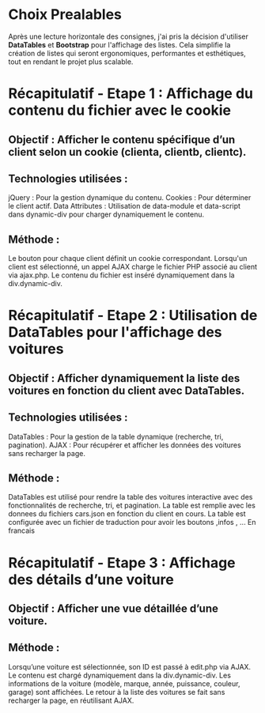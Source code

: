 # Choix Prealables

Après une lecture horizontale des consignes, j'ai pris la décision d'utiliser **DataTables** et **Bootstrap** pour l'affichage des listes. Cela simplifie la création de listes qui seront ergonomiques, performantes et esthétiques, tout en rendant le projet plus scalable.

# Récapitulatif - Etape 1 : Affichage du contenu du fichier avec le cookie
## Objectif : Afficher le contenu spécifique d’un client selon un cookie (clienta, clientb, clientc).

## Technologies utilisées :
jQuery : Pour la gestion dynamique du contenu.
Cookies : Pour déterminer le client actif.
Data Attributes : Utilisation de data-module et data-script dans dynamic-div pour charger dynamiquement le contenu.

## Méthode :
Le bouton pour chaque client définit un cookie correspondant.
Lorsqu'un client est sélectionné, un appel AJAX charge le fichier PHP associé au client via ajax.php.
Le contenu du fichier est inséré dynamiquement dans la div.dynamic-div.


# Récapitulatif - Etape 2 : Utilisation de DataTables pour l'affichage des voitures
## Objectif : Afficher dynamiquement la liste des voitures en fonction du client avec DataTables.

## Technologies utilisées :
DataTables : Pour la gestion de la table dynamique (recherche, tri, pagination).
AJAX : Pour récupérer et afficher les données des voitures sans recharger la page.

## Méthode :
DataTables est utilisé pour rendre la table des voitures interactive avec des fonctionnalités de recherche, tri, et pagination.
La table est remplie avec les donnees du fichiers cars.json en fonction du client en cours.
La table est configurée avec un fichier de traduction pour avoir les boutons ,infos , ... En francais

# Récapitulatif - Etape 3 : Affichage des détails d’une voiture
## Objectif : Afficher une vue détaillée d’une voiture.

## Méthode :
Lorsqu’une voiture est sélectionnée, son ID est passé à edit.php via AJAX.
Le contenu est chargé dynamiquement dans la div.dynamic-div.
Les informations de la voiture (modèle, marque, année, puissance, couleur, garage) sont affichées.
Le retour à la liste des voitures se fait sans recharger la page, en réutilisant AJAX.